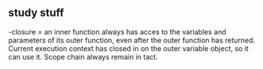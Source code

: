 ## study stuff
-closure = an inner function always has acces to the variables and parameters of its outer function, even after the outer function has returned. Current execution context has closed in on the outer variable object, so it can use it. Scope chain always remain in tact.

